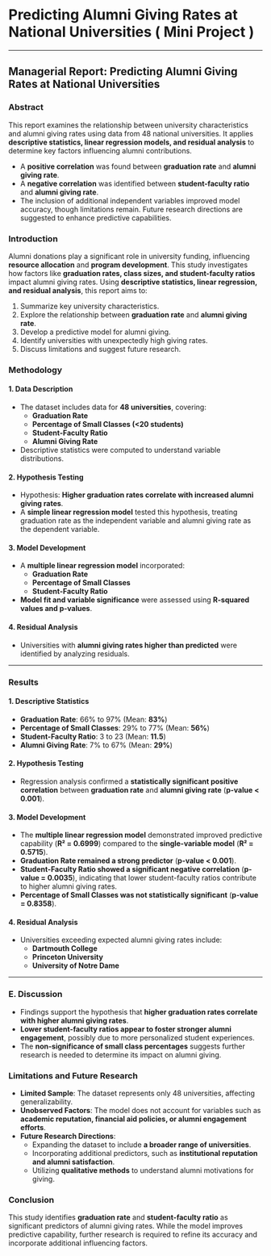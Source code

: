 # Predicting Alumni Giving Rates at National Universities ( Mini Project )

---

## Managerial Report: Predicting Alumni Giving Rates at National Universities

### Abstract
This report examines the relationship between university characteristics and alumni giving rates using data from 48 national universities. It applies **descriptive statistics, linear regression models, and residual analysis** to determine key factors influencing alumni contributions.
- A **positive correlation** was found between **graduation rate** and **alumni giving rate**.
- A **negative correlation** was identified between **student-faculty ratio** and **alumni giving rate**.
- The inclusion of additional independent variables improved model accuracy, though limitations remain. Future research directions are suggested to enhance predictive capabilities.

### Introduction
Alumni donations play a significant role in university funding, influencing **resource allocation** and **program development**. This study investigates how factors like **graduation rates, class sizes, and student-faculty ratios** impact alumni giving rates.
Using **descriptive statistics, linear regression, and residual analysis**, this report aims to:
1. Summarize key university characteristics.
2. Explore the relationship between **graduation rate** and **alumni giving rate**.
3. Develop a predictive model for alumni giving.
4. Identify universities with unexpectedly high giving rates.
5. Discuss limitations and suggest future research.

### Methodology
#### 1. Data Description
- The dataset includes data for **48 universities**, covering:
  - **Graduation Rate**
  - **Percentage of Small Classes (<20 students)**
  - **Student-Faculty Ratio**
  - **Alumni Giving Rate**
- Descriptive statistics were computed to understand variable distributions.

#### 2. Hypothesis Testing
- Hypothesis: **Higher graduation rates correlate with increased alumni giving rates**.
- A **simple linear regression model** tested this hypothesis, treating graduation rate as the independent variable and alumni giving rate as the dependent variable.

#### 3. Model Development
- A **multiple linear regression model** incorporated:
  - **Graduation Rate**
  - **Percentage of Small Classes**
  - **Student-Faculty Ratio**
- **Model fit and variable significance** were assessed using **R-squared values and p-values**.

#### 4. Residual Analysis
- Universities with **alumni giving rates higher than predicted** were identified by analyzing residuals.

---

### Results
#### 1. Descriptive Statistics
- **Graduation Rate**: 66% to 97% (Mean: **83%**)
- **Percentage of Small Classes**: 29% to 77% (Mean: **56%**)
- **Student-Faculty Ratio**: 3 to 23 (Mean: **11.5**)
- **Alumni Giving Rate**: 7% to 67% (Mean: **29%**)

#### 2. Hypothesis Testing
- Regression analysis confirmed a **statistically significant positive correlation** between **graduation rate** and **alumni giving rate** (**p-value < 0.001**).

#### 3. Model Development
- The **multiple linear regression model** demonstrated improved predictive capability (**R² = 0.6999**) compared to the **single-variable model** (**R² = 0.5715**).
- **Graduation Rate remained a strong predictor** (**p-value < 0.001**).
- **Student-Faculty Ratio showed a significant negative correlation** (**p-value = 0.0035**), indicating that lower student-faculty ratios contribute to higher alumni giving rates.
- **Percentage of Small Classes was not statistically significant** (**p-value = 0.8358**).

#### 4. Residual Analysis
- Universities exceeding expected alumni giving rates include:
  - **Dartmouth College**
  - **Princeton University**
  - **University of Notre Dame**

---

### E. Discussion
- Findings support the hypothesis that **higher graduation rates correlate with higher alumni giving rates**.
- **Lower student-faculty ratios appear to foster stronger alumni engagement**, possibly due to more personalized student experiences.
- The **non-significance of small class percentages** suggests further research is needed to determine its impact on alumni giving.

### Limitations and Future Research
- **Limited Sample**: The dataset represents only 48 universities, affecting generalizability.
- **Unobserved Factors**: The model does not account for variables such as **academic reputation, financial aid policies, or alumni engagement efforts**.
- **Future Research Directions**:
  - Expanding the dataset to include **a broader range of universities**.
  - Incorporating additional predictors, such as **institutional reputation and alumni satisfaction**.
  - Utilizing **qualitative methods** to understand alumni motivations for giving.

### Conclusion
This study identifies **graduation rate** and **student-faculty ratio** as significant predictors of alumni giving rates. While the model improves predictive capability, further research is required to refine its accuracy and incorporate additional influencing factors.
```

